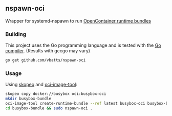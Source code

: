 ## nspawn-oci

Wrapper for systemd-nspawn to run [OpenContainer runtime
bundles](https://github.com/opencontainers/runtime-spec)

### Building

This project uses the Go programming language and is tested with the [Go
compiler](https://golang.org/dl/). (Results with gccgo may vary)

```bash
go get github.com/vbatts/nspawn-oci
```

### Usage

Using [skopeo](https://github.com/projectatomic/skopeo) and
[oci-image-tool](https://github.com/opencontainers/image-spec/tree/master/cmd/oci-image-tool):

```bash
skopeo copy docker://busybox oci:busybox-oci
mkdir busybox-bundle
oci-image-tool create-runtime-bundle --ref latest busybox-oci busybox-bundle
cd busybox-bundle && sudo nspawn-oci .
```

